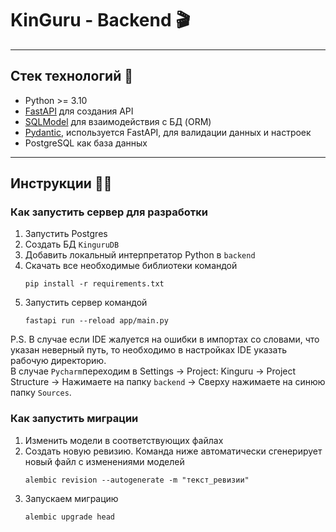 # KinGuru - Backend 🎬
___

## Стек технологий 📝
- Python >= 3.10
- [FastAPI](https://fastapi.tiangolo.com/) для создания API
- [SQLModel](https://sqlmodel.tiangolo.com/) для взаимодействия с БД (ORM)
- [Pydantic](https://docs.pydantic.dev/), используется FastAPI, для валидации данных и настроек
- PostgreSQL как база данных

___

## Инструкции 🧑‍💻
### Как запустить сервер для разработки
1. Запустить Postgres
2. Создать БД `KinguruDB`
3. Добавить локальный интерпретатор Python в `backend` 
4. Скачать все необходимые библиотеки командой
    ```shell
    pip install -r requirements.txt
    ```
5. Запустить сервер командой
    ```shell
    fastapi run --reload app/main.py
    ```

P.S. В случае если IDE жалуется на ошибки в импортах со словами,
что указан неверный путь, то необходимо в настройках IDE указать
рабочую директорию.\
В случае `Pycharm`переходим в Settings -> Project: Kinguru -> Project Structure
-> Нажимаете на папку `backend` -> Сверху нажимаете на синюю папку `Sources`.


### Как запустить миграции
1. Изменить модели в соответствующих файлах
2. Создать новую ревизию. Команда ниже автоматически сгенерирует 
новый файл с изменениями моделей
   ```shell
   alembic revision --autogenerate -m "текст_ревизии"
   ```
3. Запускаем миграцию
   ```shell
   alembic upgrade head
   ```

